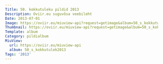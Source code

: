 ```yaml
---
Title: 50. kokkutuleku pildid 2013
Description: Oviir.eu suguvõsa veebileht
Date: 2013-07-01
Image: https://oviir.eu/miuview-api?request=getimage&album=50_s_kokkutulek2013&item=50_s_kokkutulek_2013_nurtus_noormal-130.jpg&size=1200&mode=longest
Thumbnail: https://oviir.eu/miuview-api?request=getimage&album=50_s_kokkutulek2013&item=50_s_kokkutulek_2013_nurtus_noormal-130.jpg&size=360&mode=square
Template: album
Category: pildialbum
MiuView:
  url: https://oviir.eu/miuview-api
  album: 50_s_kokkutulek2013
Tags: '2013'
---
```

